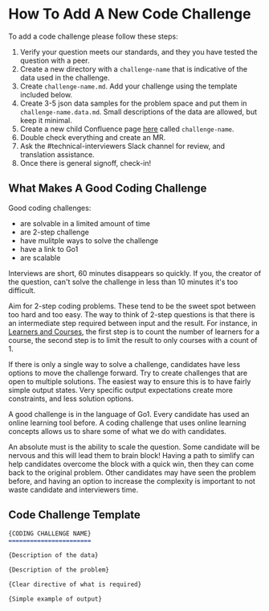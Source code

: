 How To Add A New Code Challenge
===============================

To add a code challenge please follow these steps:
1. Verify your question meets our standards, and they you have tested the question with a peer.
1. Create a new directory with a ```challenge-name``` that is indicative of the data used in the challenge.
1. Create ```challenge-name.md```. Add your challenge using the template included below. 
1. Create 3-5 json data samples for the problem space and put them in ```challenge-name.data.md```. Small descriptions of the data are allowed, but keep it minimal.
1. Create a new child Confluence page [here](https://go1web.atlassian.net/wiki/spaces/PE/pages/2134704603) called ```challenge-name```.
1. Double check everything and create an MR.
1. Ask the #technical-interviewers Slack channel for review, and translation assistance.
1. Once there is general signoff, check-in!


What Makes A Good Coding Challenge
----------------------------------

Good coding challenges:
- are solvable in a limited amount of time
- are 2-step challenge
- have mulitple ways to solve the challenge
- have a link to Go1
- are scalable

Interviews are short, 60 minutes disappears so quickly. If you, the creator of the question, can't solve the challenge in less than 10 minutes it's too difficult.

Aim for 2-step coding problems. These tend to be the sweet spot between too hard and too easy. The way to think of 2-step questions is that there is an intermediate step required between input and the result. For instance, in [Learners and Courses](./challenges/learners-and-courses.md), the first step is to count the number of learners for a course, the second step is to limit the result to only courses with a count of 1. 

If there is only a single way to solve a challenge, candidates have less options to move the challenge forward. Try to create challenges that are open to multiple solutions. The easiest way to ensure this is to have fairly simple output states. Very specific output expectations create more constraints, and less solution options.

A good challenge is in the language of Go1. Every candidate has used an online learning tool before. A coding challenge that uses online learning concepts allows us to share some of what we do with candidates.

An absolute must is the ability to scale the question. Some candidate will be nervous and this will lead them to brain block! Having a path to simlify can help candidates overcome the block with a quick win, then they can come back to the original problem. Other candidates may have seen the problem before, and having an option to increase the complexity is important to not waste candidate and interviewers time.


Code Challenge Template
-----------------------

```markdown
{CODING CHALLENGE NAME}
=======================

{Description of the data}

{Description of the problem}

{Clear directive of what is required}

{Simple example of output}
```

